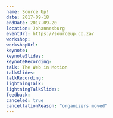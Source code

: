 ```yaml
---
name: Source Up!
date: 2017-09-18
endDate: 2017-09-20
location: Johannesburg
eventUrl: https://sourceup.co.za/
workshop:
workshopUrl:
keynote:
keynoteSlides:
keynoteRecording:
talk: The Web in Motion
talkSlides:
talkRecording:
lightningTalk:
lightningTalkSlides:
feedback:
canceled: true
cancellationReason: "organizers moved"
---
```

